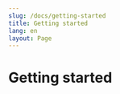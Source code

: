 ```yaml
---
slug: /docs/getting-started
title: Getting started
lang: en
layout: Page
---
```


# Getting started
